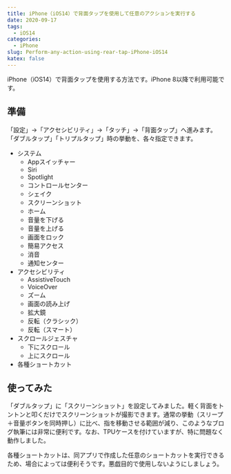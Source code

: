 ```yaml
---
title: iPhone（iOS14）で背面タップを使用して任意のアクションを実行する
date: 2020-09-17
tags:
  - iOS14
categories:
  - iPhone
slug: Perform-any-action-using-rear-tap-iPhone-iOS14
katex: false
---
```

iPhone（iOS14）で背面タップを使用する方法です。iPhone 8以降で利用可能です。

## 準備

「設定」→「アクセシビリティ」→「タッチ」→「背面タップ」へ進みます。「ダブルタップ」「トリプルタップ」時の挙動を、各々指定できます。

* システム
  * Appスイッチャー
  * Siri
  * Spotlight
  * コントロールセンター
  * シェイク
  * スクリーンショット
  * ホーム
  * 音量を下げる
  * 音量を上げる
  * 画面をロック
  * 簡易アクセス
  * 消音
  * 通知センター
* アクセシビリティ
  * AssistiveTouch
  * VoiceOver
  * ズーム
  * 画面の読み上げ
  * 拡大鏡
  * 反転（クラシック）
  * 反転（スマート）
* スクロールジェスチャ
  * 下にスクロール
  * 上にスクロール
* 各種ショートカット

## 使ってみた

「ダブルタップ」に「スクリーンショット」を設定してみました。軽く背面をトントンと叩くだけでスクリーンショットが撮影できます。通常の挙動（スリープ＋音量ボタンを同時押し）に比べ、指を移動させる範囲が減り、このようなブログ執筆には非常に便利です。なお、TPUケースを付けていますが、特に問題なく動作しました。

各種ショートカットは、同アプリで作成した任意のショートカットを実行できるため、場合によっては便利そうです。悪戯目的で使用しないようにしましょう。
